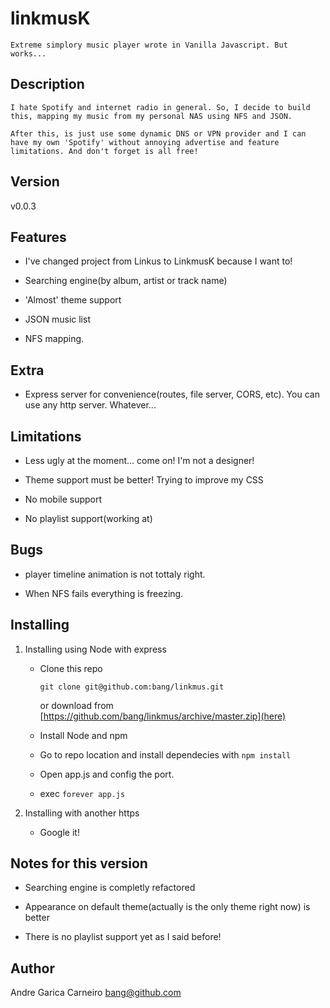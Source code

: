# linkmusK
	Extreme simplory music player wrote in Vanilla Javascript. But works... 

## Description

	I hate Spotify and internet radio in general. So, I decide to build this, mapping my music from my personal NAS using NFS and JSON.

	After this, is just use some dynamic DNS or VPN provider and I can have my own 'Spotify' without annoying advertise and feature
	limitations. And don't forget is all free!

	
## Version

v0.0.3

## Features

* I've changed project from Linkus to LinkmusK because I want to!

* Searching engine(by album, artist or track name) 

* 'Almost' theme support

* JSON music list

* NFS mapping. 

## Extra

* Express server for convenience(routes, file server, CORS, etc). You can use any http server. Whatever...



## Limitations

* Less ugly at the moment... come on! I'm not a designer!

* Theme support must be better! Trying to improve my CSS

* No mobile support

* No playlist support(working at)

## Bugs

* player timeline animation is not tottaly right.

* When NFS fails everything is freezing. 


## Installing


1. Installing using Node with express

	* Clone this repo
		
		`git clone git@github.com:bang/linkmus.git`

		or download from [https://github.com/bang/linkmus/archive/master.zip](here)

	* Install Node and npm

	* Go to repo location and install dependecies with `npm install`

	* Open app.js and config the port. 

	* exec `forever app.js`


2. Installing with another https

	* Google it!

	 
## Notes for this version

* Searching engine is completly refactored

* Appearance on default theme(actually is the only theme right now) is better

* There is no playlist support yet as I said before!

## Author

Andre Garica Carneiro bang@github.com




